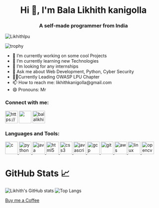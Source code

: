<h1 align="center">Hi 👋, I'm Bala Likhith kanigolla</h1>
<h3 align="center">A self-made programmer from India</h3>

<p align="left"> <img src="https://visitor-badge.glitch.me/badge?page_id=Likhithlpu.Likhithlpu" alt="Likhithlpu" /> </p>

![trophy](https://github-profile-trophy.vercel.app/?username=Likhithlpu&title=Commit,MultiLanguage,PullRequest,Repositories,Stars,Followers&theme=algolia&align)

<ul >
 <li>🔭 I’m currently working on some cool Projects</li>
 <li>🌱 I’m currently learning new Technologies</li>
 <li>👯 I’m looking for any internships</li>
 <li>💬 Ask me about Web Development, Python, Cyber Security</li>
 <li>🧑‍💼Currently Leading OWASP LPU Chapter</li>
 <li>📫 How to reach me: likhithkanigolla@gmail.com</li>
 <li>😄 Pronouns: Mr</li>
</ul>
<p align="left">
<h3 align="left">Connect with me:</h3>
<a href="https://www.linkedin.com/in/balalikhithkanigolla/" target="blank"><img align="center" src="https://cdn-icons-png.flaticon.com/512/174/174857.png" alt="https://www.linkedin.com/in/balalikhithkanigolla/" height="40" width="40" /></a>
<a href="https://www.facebook.com/balalikhith.kanigolla/" target="blank"><img align="center" src="https://upload.wikimedia.org/wikipedia/commons/thumb/1/1b/Facebook_icon.svg/1200px-Facebook_icon.svg.png" alt="" height="40" width="40" /></a>
<a href="https://www.instagram.com/balalikhith_kanigolla/" target="blank"><img align="center" src="https://upload.wikimedia.org/wikipedia/commons/thumb/9/96/Instagram.svg/2048px-Instagram.svg.png" alt="balalikhith_kanigolla" height="40" width="40" /></a>
</p>

<h3 align="left">Languages and Tools:</h3>
<p align="left"> 
 <a href="https://www.cprogramming.com/" target="_blank"> <img src="https://www.pngitem.com/pimgs/m/31-312155_c-programming-language-logo-hd-png-download.png" alt="c" width="40" height="40"/> </a>
   <a href="https://www.python.org" target="_blank"> <img src="https://upload.wikimedia.org/wikipedia/commons/thumb/c/c3/Python-logo-notext.svg/768px-Python-logo-notext.svg.png" alt="python" width="40" height="40"/> </a> 
  <a href="https://www.java.com" target="_blank"> <img src="https://upload.wikimedia.org/wikipedia/en/thumb/3/30/Java_programming_language_logo.svg/1200px-Java_programming_language_logo.svg.png" alt="java" width="40" height="40"/> </a> 
  <a href="https://www.w3.org/html/" target="_blank"> <img src="https://www.w3.org/html/logo/downloads/HTML5_1Color_Black.png" alt="html5" width="40" height="40"/> </a> 
  <a href="https://www.w3schools.com/css/" target="_blank"> <img src="https://upload.wikimedia.org/wikipedia/commons/thumb/d/d5/CSS3_logo_and_wordmark.svg/1200px-CSS3_logo_and_wordmark.svg.png" alt="css3" width="40" height="40"/> </a> 
  <a href="https://developer.mozilla.org/en-US/docs/Web/JavaScript" target="_blank"> <img src="https://1000logos.net/wp-content/uploads/2020/09/JavaScript-Logo.png" alt="javascript" width="40" height="40"/> </a> 
  <a href="https://cloud.google.com" target="_blank"> <img src="https://www.vectorlogo.zone/logos/google_cloud/google_cloud-icon.svg" alt="gcp" width="40" height="40"/> </a> <a href="https://git-scm.com/" target="_blank"> <img src="https://www.vectorlogo.zone/logos/git-scm/git-scm-icon.svg" alt="git" width="40" height="40"/> </a>  
 <a href="https://aws.amazon.com" target="_blank"> <img src="https://upload.wikimedia.org/wikipedia/commons/thumb/9/93/Amazon_Web_Services_Logo.svg/1200px-Amazon_Web_Services_Logo.svg.png" alt="aws" width="40" height="40"/> </a> 
  <a href="https://www.linux.org/" target="_blank"> <img src="https://i.pinimg.com/originals/c7/b8/11/c7b8113247fecd83bd9b5ed5bd3f34d5.png" alt="linux" width="40" height="40"/> </a> 
 <a href="https://opencv.org/" target="_blank"> <img src="https://www.vectorlogo.zone/logos/opencv/opencv-icon.svg" alt="opencv" width="40" height="40"/> </a> 
   
# GitHub Stats 📈

![Likhith's GitHub stats](https://github-readme-stats.vercel.app/api?username=Likhithlpu&show_icons=true&theme=radical)                            ![Top Langs](https://github-readme-stats.vercel.app/api/top-langs/?username=Likhithlpu&layout=compact)


[Buy me a Coffee](https://rzp.io/l/coffeeforlikhith)

